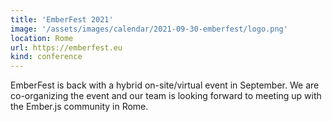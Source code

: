 ```yaml
---
title: 'EmberFest 2021'
image: '/assets/images/calendar/2021-09-30-emberfest/logo.png'
location: Rome
url: https://emberfest.eu
kind: conference
---
```


EmberFest is back with a hybrid on-site/virtual event in September.
We are co-organizing the event and our team is looking forward to meeting up
with the Ember.js community in Rome.
